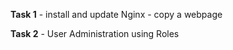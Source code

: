 **Task 1**
    - install and update Nginx
    - copy a webpage 

**Task 2**
    - User Administration using Roles
